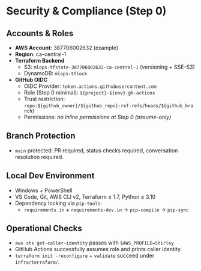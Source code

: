 # Security & Compliance (Step 0)

## Accounts & Roles
- **AWS Account**: 387706002632 (example)
- **Region**: ca-central-1
- **Terraform Backend**
  - S3: `mlops-tfstate-387706002632-ca-central-1` (versioning + SSE-S3)
  - DynamoDB: `mlops-tflock`
- **GitHub OIDC**
  - OIDC Provider: `token.actions.githubusercontent.com`
  - Role (Step 0 minimal): `${project}-${env}-gh-actions`
  - Trust restriction: `repo:${github_owner}/${github_repo}:ref:refs/heads/${github_branch}`
  - Permissions: *no inline permissions at Step 0 (assume-only)*

## Branch Protection
- `main` protected: PR required, status checks required, conversation resolution required.

## Local Dev Environment
- Windows + PowerShell
- VS Code, Git, AWS CLI v2, Terraform ≥ 1.7, Python ≥ 3.10
- Dependency locking via `pip-tools`:
  - `requirements.in` + `requirements-dev.in` → `pip-compile` → `pip-sync`

## Operational Checks
- `aws sts get-caller-identity` passes with `$AWS_PROFILE=Shirley`
- GitHub Actions successfully assumes role and prints caller identity.
- `terraform init -reconfigure` + `validate` succeed under `infra/terraform/`.
